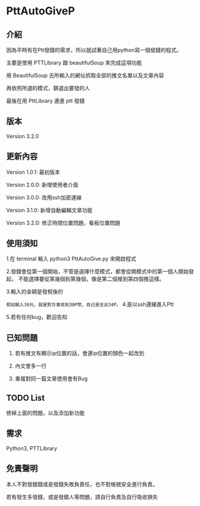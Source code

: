 # PttAutoGiveP

## 介紹
因為平時有在Ptt發錢的需求，所以就試著自己用python寫一個發錢的程式。

主要是使用 PTTLibrary 跟 beautifulSoup 來完成這項功能

用 BeautifulSoup 去所輸入的網址抓取全部的推文名單以及文章內容

再依照所選的模式，篩選出要發的人

最後在用 PttLibrary 連進 ptt 發錢


## 版本
Version 3.2.0

## 更新內容
Version 1.0.1: 最初版本

Version 2.0.0: 新增使用者介面

Version 3.0.0: 改用ssh加密連線

Version 3.1.0: 新增自動編輯文章功能

Version 3.2.0: 修正時間位置問題，看板位置問題

## 使用須知 

1.在 terminal 輸入 python3 PttAutoGive.py 來開啟程式

2.發錢會從第一個開始，不管是選擇什麼模式，都會從開模式中的第一個人開始發起，
  不能選擇要從第幾個到第幾個，像是第二個推到第四個推這樣。
  
3.輸入的金額是發稅後的

  ```假如輸入30元，就是對方會收到30P幣，自己是支出34P。```
4.是以ssh連線進入Ptt
  
5.若有任何bug，歡迎告知

## 已知問題
1. 若有推文有顯示ip位置的話，會連ip位置的顏色一起改到

2. 內文會多一行

3. 重複對同一篇文章使用會有Bug 

## TODO List
修掉上面的問題，以及添加新功能

## 需求
Python3, PTTLibrary

## 免責聲明

本人不對發錯錢或是發錢失敗負責任，也不對帳號安全進行負責。

若有發生多發錢，或是發錯人等問題，請自行負責及自行吸收損失
